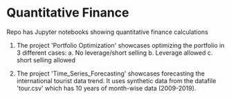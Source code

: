 # Quantitative Finance
Repo has Jupyter notebooks showing quantitative finance calculations

1. The project 'Portfolio Optimization' showcases optimizing the portfolio in 3 different cases:
  a. No leverage/short selling
  b. Leverage allowed
  c. short selling allowed

2. The project 'Time_Series_Forecasting' showcases forecasting the international tourist data trend. It uses synthetic data from the datafile 'tour.csv' which has 10 years of month-wise data (2009-2019). 
